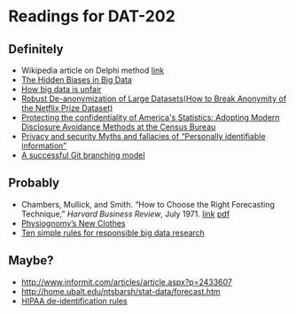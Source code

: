 # Readings for DAT-202

## Definitely
* Wikipedia article on Delphi method [link](https://en.wikipedia.org/wiki/Delphi_method)
* [The Hidden Biases in Big Data](https://hbr.org/2013/04/the-hidden-biases-in-big-data)
* [How big data is unfair](https://medium.com/@mrtz/how-big-data-is-unfair-9aa544d739de)
* [Robust De-anonymization of Large Datasets(How to Break Anonymity of the Netflix Prize Dataset)](https://arxiv.org/pdf/cs/0610105.pdf)
* [Protecting the confidentiality of America's Statistics: Adopting Modern Disclosure Avoidance Methods at the Census Bureau](https://www.census.gov/newsroom/blogs/research-matters/2018/08/protecting_the_confi.html)
* [Privacy and security  Myths and fallacies of “Personally identifiable information”](https://www.cs.utexas.edu/~shmat/shmat_cacm10.pdf)
* [A successful Git branching model](https://nvie.com/posts/a-successful-git-branching-model/)

## Probably
* Chambers, Mullick, and Smith. “How to Choose the Right Forecasting Technique,” _Harvard Business Review_, July 1971. [link](https://hbr.org/1971/07/how-to-choose-the-right-forecasting-technique) [pdf](./files/choosing_forecasting_technique_HBR_71.pdf)
* [Physiognomy’s New Clothes](https://medium.com/@blaisea/physiognomys-new-clothes-f2d4b59fdd6a)
* [Ten simple rules for responsible big data research](https://journals.plos.org/ploscompbiol/article?id=10.1371/journal.pcbi.1005399)


## Maybe?
* http://www.informit.com/articles/article.aspx?p=2433607
* http://home.ubalt.edu/ntsbarsh/stat-data/forecast.htm
* [HIPAA de-identification rules](https://www.hhs.gov/hipaa/for-professionals/privacy/special-topics/de-identification/index.html#standard)
